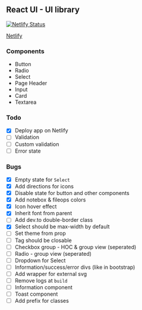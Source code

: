 ## React UI - UI library

[![Netlify Status](https://api.netlify.com/api/v1/badges/d5ec7096-2e27-46ef-b409-12f116e0bb2f/deploy-status)](https://app.netlify.com/sites/codedrops-react-ui/deploys)

[Netlify](https://codedrops-react-ui.netlify.app)

### Components

- Button
- Radio
- Select
- Page Header
- Input
- Card
- Textarea

### Todo

- [x] Deploy app on Netlify
- [ ] Validation
- [ ] Custom validation
- [ ] Error state

### Bugs

- [x] Empty state for `Select`
- [x] Add directions for icons
- [x] Disable state for button and other components
- [x] Add notebox & fileops colors
- [x] Icon hover effect
- [x] Inherit font from parent
- [ ] Add dev.to double-border class
- [x] Select should be max-width by default
- [ ] Set theme from prop
- [ ] Tag should be closable
- [ ] Checkbox group - HOC & group view (seperated)
- [ ] Radio - group view (seperated)
- [ ] Dropdown for Select
- [ ] Information/success/error divs (like in bootstrap)
- [ ] Add wrapper for external svg
- [ ] Remove logs at `build`
- [ ] Information component
- [ ] Toast component
- [ ] Add prefix for classes
